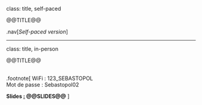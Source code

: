 class: title, self-paced

@@TITLE@@

.nav[*Self-paced version*]

---

class: title, in-person

@@TITLE@@<br/></br>

.footnote[
WiFi : 123_SEBASTOPOL
<br/>
Mot de passe : Sebastopol02

**Slides
[:](https://www.youtube.com/watch?v=h16zyxiwDLY)
@@SLIDES@@**
]
